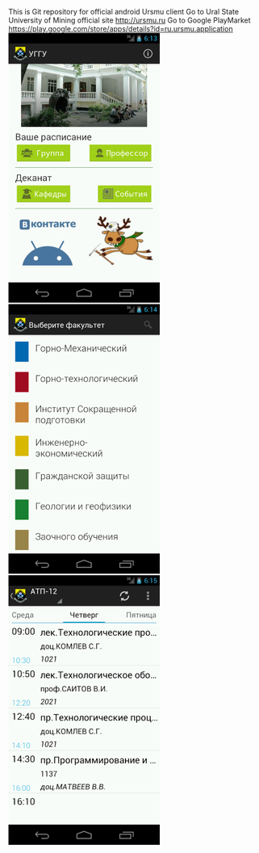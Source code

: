 This is Git repository for official android Ursmu client
Go to Ural State University of Mining official site http://ursmu.ru
Go to Google PlayMarket https://play.google.com/store/apps/details?id=ru.ursmu.application
![Дашбоард](/images/2.png)
![Выбор факультета](/images/3.png)
![Слайдер с расписанием](/images/1.png)
